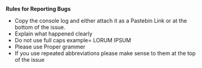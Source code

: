 <b>Rules for Reporting Bugs</b>
<ul>
<li>Copy the console log and either attach it as a Pastebin Link or at the bottom of the issue.</li>
<li>Explain what happened clearly</li>
<li>Do not use full caps example= LORUM IPSUM</li>
<li>Please use Proper grammer</li>
<li>If you use repeated abbreviations please make sense to them at the top of the issue</li>
</ul>